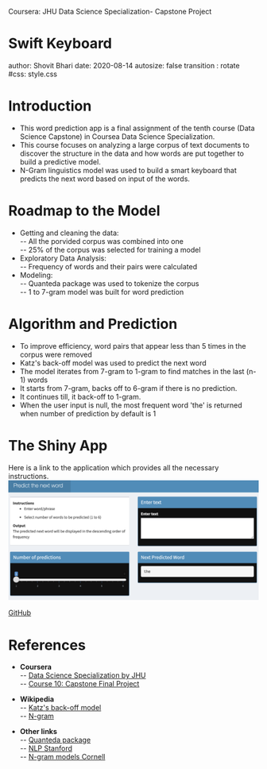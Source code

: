 Coursera: JHU Data Science Specialization- Capstone Project

Swift Keyboard
========================================================
author: Shovit Bhari
date: 2020-08-14
autosize: false
transition : rotate
#css: style.css


Introduction
========================================================
- This word prediction app is a final assignment of the tenth course (Data Science Capstone) in Coursea Data Science Specialization. 
- This course focuses on analyzing a large corpus of text documents to discover the structure in the data and how words are put together to build a predictive model. 
- N-Gram linguistics model was used to build a smart keyboard that predicts the next word based on input of the words. 



Roadmap to the Model 
========================================================
- Getting and cleaning the data:  
-- All the porvided corpus was combined into one      
-- 25% of the corpus was selected for training a model    
- Exploratory Data Analysis:     
-- Frequency of words and their pairs were calculated  
- Modeling:  
-- Quanteda package was used to tokenize the corpus   
-- 1 to 7-gram model was built for word prediction   

    
Algorithm and Prediction
==========================================================
- To improve efficiency, word pairs that appear less than 5 times in the corpus were removed    
- Katz's back-off model was used to predict the next word    
- The model iterates from 7-gram to 1-gram to find matches in the last (n-1) words
- It starts from 7-gram, backs off to 6-gram if there is no prediction. 
- It continues till, it back-off to 1-gram. 
- When the user input is null, the most frequent word 'the' is returned when number of prediction by default is 1

The Shiny App
========================================================
Here is a link to the application which provides all the necessary instructions.
![Shiny](Shiny.png)   

[GitHub](https://github.com/shovitraj/JHU-Capstone)


References
========================================================
- **Coursera**     
-- [Data Science Specialization by JHU](https://www.coursera.org/specializations/jhu-data-science?utm_source=gg&utm_medium=sem&utm_content=03-DataScience-JHU-US&campaignid=313639147&adgroupid=28743916747&device=c&keyword=coursera%20data%20science%20course&matchtype=b&network=g&devicemodel=&adpostion=&creativeid=265008066846&hide_mobile_promo&gclid=Cj0KCQjwvb75BRD1ARIsAP6LcqsTKmauI5eL5VZUC5l5VuP3QZ0mnYGEohf7MGyvfnt1H94GrHkr6dUaAhhVEALw_wcB)    
-- [Course 10: Capstone Final Project](https://www.coursera.org/learn/data-science-project/peer/EI1l4/final-project-submission)

- **Wikipedia**   
-- [Katz's back-off model](https://en.wikipedia.org/wiki/Katz%27s_back-off_model)   
-- [N-gram](https://en.wikipedia.org/wiki/N-gram)
- **Other links**   
-- [Quanteda package](https://quanteda.io/)  
-- [NLP Stanford](https://nlp.stanford.edu/~wcmac/papers/20050421-smoothing-tutorial.pdf)  
-- [N-gram models Cornell](http://www.cs.cornell.edu/courses/cs4740/2014sp/lectures/smoothing+backoff.pdf)

